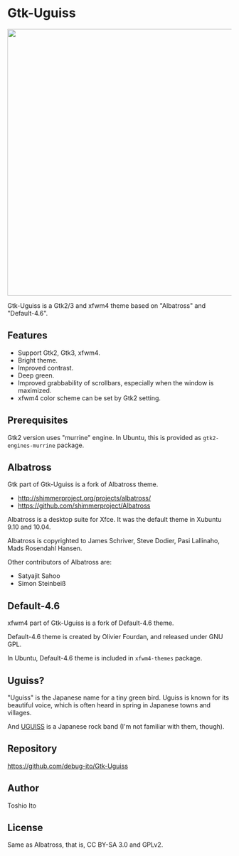 # Gtk-Uguiss

<p><a href="https://github.com/debug-ito/Gtk-Uguiss/blob/master/examples/gtk3-widgets.png"><img src="https://raw.githubusercontent.com/debug-ito/Gtk-Uguiss/master/examples/gtk3-widgets.png" style="width:600px" /></a></p>

Gtk-Uguiss is a Gtk2/3 and xfwm4 theme based on "Albatross" and "Default-4.6".

## Features

* Support Gtk2, Gtk3, xfwm4.
* Bright theme.
* Improved contrast.
* Deep green.
* Improved grabbability of scrollbars, especially when the window is maximized.
* xfwm4 color scheme can be set by Gtk2 setting.


## Prerequisites

Gtk2 version uses "murrine" engine.
In Ubuntu, this is provided as `gtk2-engines-murrine` package.


## Albatross

Gtk part of Gtk-Uguiss is a fork of Albatross theme.

* http://shimmerproject.org/projects/albatross/
* https://github.com/shimmerproject/Albatross

Albatross is a desktop suite for Xfce.
It was the default theme in Xubuntu 9.10 and 10.04.

Albatross is copyrighted to 
James Schriver, Steve Dodier, Pasi Lallinaho, Mads Rosendahl Hansen.

Other contributors of Albatross are:

* Satyajit Sahoo
* Simon Steinbeiß


## Default-4.6

xfwm4 part of Gtk-Uguiss is a fork of Default-4.6 theme.

Default-4.6 theme is created by Olivier Fourdan, and released under GNU GPL.

In Ubuntu, Default-4.6 theme is included in `xfwm4-themes` package.

## Uguiss?

"Uguiss" is the Japanese name for a tiny green bird.
Uguiss is known for its beautiful voice, which is often heard in spring in Japanese towns and villages.

And [UGUISS](http://ja.wikipedia.org/wiki/UGUISS) is a Japanese rock band (I'm not familiar with them, though).

## Repository

https://github.com/debug-ito/Gtk-Uguiss

## Author

Toshio Ito

## License

Same as Albatross, that is, CC BY-SA 3.0 and GPLv2.

